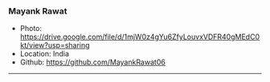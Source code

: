 ### Mayank Rawat
- Photo: https://drive.google.com/file/d/1mjW0z4gYu6ZfyLouvxVDFR40gMEdC0kt/view?usp=sharing
- Location: India
- Github: https://github.com/MayankRawat06
***
